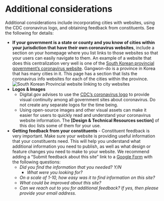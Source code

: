# Additional considerations

Additional considerations include incorporating cities with websites, using the CDC coronavirus logo, and obtaining feedback from constituents. See the following for details:

* **If your government is a state or county and you know of cities within your jurisdiction that have their own coronavirus websites**, include a section on your homepage where you list links to those websites so that your users can easily navigate to them. An example of a website that does this centralization very well is one of the [South Korean provincial government’s coronavirus website](https://www.provin.gangwon.kr/covid-19.html). Gangwon-do is a province in Korea that has many cities in it. This page has a section that lists the coronavirus info websites for each of the cities within the province. ![South Korean Provincial website linking to city websites](https://paper-attachments.dropbox.com/s_AFB08FCF419066C006E599F7596BE2FAB19D791C3F7DE75880CBBC14F3D92746_1586559032706_Screen+Shot+2020-04-10+at+3.50.11+PM.png)
* **Logos & Images**
  * Digital.gov advises to use the [CDC’s coronavirus logo](https://phil.cdc.gov/Details.aspx?pid=2871) to provide visual continuity among all government sites about coronavirus. Do not create any separate logos for the time being.
  * Using open-source images and other visual assets can make it easier for users to quickly read and understand your coronavirus website information. The **\[Design & Technical Resources section\]** of this doc lists some of them for your use.
* **Getting feedback from your constituents** - Constituent feedback is very important. Make sure your website is providing useful information that your constituents need. This will help you understand what additional information you need to publish, as well as what design or feature changes you need to make to your website. We recommend adding a “Submit feedback about this site” link to a [Google Form](https://docs.google.com/forms/u/0/?tgif=d) with the following questions:
  * _Did you find the information that you needed? Y/N_
    * _What were you looking for?_
  * _On a scale of 1-10, how easy was it to find information on this site?_
  * _What could be improved about this site?_
  * _Can we reach out to you for additional feedback? If yes, then please provide your email address._

